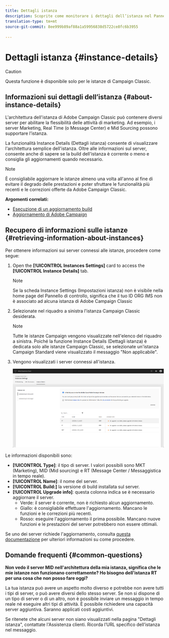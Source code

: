 ```yaml
---
title: Dettagli istanza
description: Scoprite come monitorare i dettagli dell’istanza nel Pannello di controllo
translation-type: tm+mt
source-git-commit: 8ee999b89af88a1a59956838d5722ce8fc6b3955

---
```



# Dettagli istanza {#instance-details}

>[!CAUTION]
>
>Questa funzione è disponibile solo per le istanze di Campaign Classic.

## Informazioni sui dettagli dell’istanza {#about-instance-details}

L'architettura dell'istanza di Adobe Campaign Classic può contenere diversi server per abilitare la flessibilità delle attività di marketing. Ad esempio, i server Marketing, Real Time (o Message Center) e Mid Sourcing possono supportare l’istanza.

La funzionalità Instance Details (Dettagli istanza) consente di visualizzare l'architettura semplice dell'istanza. Oltre alle informazioni sul server, consente anche di sapere se la build dell'istanza è corrente o meno e consiglia gli aggiornamenti quando necessario.

>[!NOTE]
>
>È consigliabile aggiornare le istanze almeno una volta all'anno al fine di evitare il degrado delle prestazioni e poter sfruttare le funzionalità più recenti e le correzioni offerte da Adobe Campaign Classic.

**Argomenti correlati:**

* [Esecuzione di un aggiornamento build](https://docs.campaign.adobe.com/doc/AC/getting_started/EN/buildUpgrade.html)
* [Aggiornamento di Adobe Campaign](https://docs.campaign.adobe.com/doc/AC/en/PRO_Updating_Adobe_Campaign_Introduction.html)

## Recupero di informazioni sulle istanze {#retrieving-information-about-instances}

Per ottenere informazioni sui server connessi alle istanze, procedere come segue:

1. Open the **[!UICONTROL Instances Settings]** card to access the **[!UICONTROL Instance Details]** tab.

   >[!NOTE]
   >
   >Se la scheda Instance Settings (Impostazioni istanza) non è visibile nella home page del Pannello di controllo, significa che il tuo ID ORG IMS non è associato ad alcuna istanza di Adobe Campaign Classic

1. Selezionate nel riquadro a sinistra l'istanza Campaign Classic desiderata.

   >[!NOTE]
   >
   >Tutte le istanze Campaign vengono visualizzate nell'elenco del riquadro a sinistra. Poiché la funzione Instance Details (Dettagli istanza) è dedicata solo alle istanze Campaign Classic, se selezionate un'istanza Campaign Standard viene visualizzato il messaggio "Non applicabile".

1. Vengono visualizzati i server connessi all'istanza.

   ![](assets/instance_details.png)

Le informazioni disponibili sono:

* **[!UICONTROL Type]**: il tipo di server. I valori possibili sono MKT (Marketing), MID (Mid sourcing) e RT (Message Center / Messaggistica in tempo reale).
* **[!UICONTROL Name]**: il nome del server.
* **[!UICONTROL Build:]** la versione di build installata sul server.
* **[!UICONTROL Upgrade info]**: questa colonna indica se è necessario aggiornare il server.
   * Verde: il server è corrente, non è richiesto alcun aggiornamento.
   * Giallo: è consigliabile effettuare l'aggiornamento. Mancano le funzioni e le correzioni più recenti.
   * Rosso: eseguire l'aggiornamento il prima possibile. Mancano nuove funzioni e le prestazioni del server potrebbero non essere ottimali.

Se uno dei server richiede l'aggiornamento, consulta [questa documentazione](https://docs.campaign.adobe.com/doc/AC/getting_started/EN/buildUpgrade.html) per ulteriori informazioni su come procedere.

## Domande frequenti {#common-questions}

**Non vedo il server MID nell'architettura della mia istanza, significa che le mie istanze non funzionano correttamente? Ho bisogno dell'istanza RT per una cosa che non posso fare oggi?**

La tua istanza può avere un aspetto molto diverso e potrebbe non avere tutti i tipi di server, o può avere diversi dello stesso server. Se non si dispone di un tipo di server o di un altro, non è possibile inviare un messaggio in tempo reale né eseguire altri tipi di attività. È possibile richiedere una capacità server aggiuntiva. Saranno applicati costi aggiuntivi.

Se ritenete che alcuni server non siano visualizzati nella pagina "Dettagli istanza", contattate l'Assistenza clienti. Ricorda l’URL specifico dell’istanza nel messaggio.

